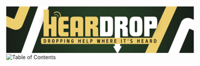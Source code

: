 <a name="top"></a>
![Project Logo](images/1.png)
![Table of Contents]([https://example.com/logo.png](https://github.com/DenreiAngeles/HearDrop-Dropping-Help-Where-It-s-Heard/blob/main/HearDrop%20Banner/2.png))
